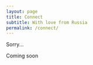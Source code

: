 ```yaml
---
layout: page
title: Connect
subtitle: With love from Russia
permalink: /connect/
---
```


Sorry...

Coming soon
